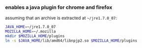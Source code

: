 ### enables a java plugin for chrome and firefox

assuming that an archive is extracted at `~/jre1.7.0_07`:

```bash
JAVA_HOME=~/jre1.7.0_07
MOZILLA_HOME=~/.mozilla
mkdir $MOZILLA_HOME/plugins
ln -s $JAVA_HOME/lib/amd64/libnpjp2.so $MOZILLA_HOME/plugins
```